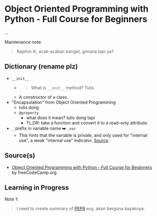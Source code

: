 # Object Oriented Programming with Python - Full Course for Beginners

...

Maintenance note:
> Rapihin ih, acak-acakan banget, gimana tapi ya?

## Dictionary (rename plz)

- `__init__`
  - > What is `__init__` method? Tulis.
  - A constructor of a class.
- "Encapsulation" from Object Oriented Programming
  - tulis dong
  - `@property`
    - what does it mean? tulis dong tapi
    - TL;DR: take a function and convert it to a read-only attribute.
- `_` prefix in variable name ➡️ `_var`
  - This hints that the variable is private, and only used for "internal use", a weak "internal use" indicator. [Source](https://pep8.org/#descriptive-naming-styles).

## Source(s)

- [Object Oriented Programming with Python - Full Course for Beginners](https://www.youtube.com/watch?v=Ej_02ICOIgs) by freeCodeCamp.org

## Learning in Progress

Note 1:
> I need to create summary of [PEP8](https://pep8.org/) euy, akan berguna kayaknya.
